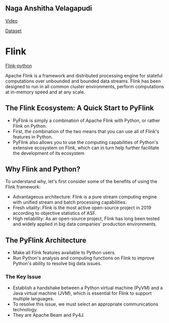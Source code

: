 ## Naga Anshitha Velagapudi
[Video](https://github.com/annie0sc/big-data-covid-vaccine/blob/main/Anshitha/zoom_0.mp4)

[Dataset](https://github.com/annie0sc/big-data-covid-vaccine/blob/main/datasets/worldometer_data.csv)

# Flink
[Flink-python](https://github.com/apache/flink/tree/master/flink-python)

Apache Flink is a framework and distributed processing engine for stateful computations over unbounded and bounded data streams. Flink has been designed to run in all common cluster environments, perform computations at in-memory speed and at any scale.

## The Flink Ecosystem: A Quick Start to PyFlink

- PyFlink is simply a combination of Apache Flink with Python, or rather Flink on Python.
- First, the combination of the two means that you can use all of Flink's features in Python.
- PyFlink also allows you to use the computing capabilities of Python's extensive ecosystem on Flink, which can in turn help further facilitate the development of its ecosystem

## Why Flink and Python?

To understand why, let's first consider some of the benefits of using the Flink framework:

- Advantageous architecture: Flink is a pure stream computing engine with unified stream and batch processing capabilities.
- Fresh vitality: Flink is the most active open-source project in 2019 according to objective statistics of ASF.
- High reliability: As an open-source project, Flink has long been tested and widely applied in big data companies' production environments.

## The PyFlink Architecture

- Make all Flink features available to Python users.
- Run Python's analysis and computing functions on Flink to improve Python's ability to resolve big data issues.

### The Key Issue

- Establish a handshake between a Python virtual machine (PyVM) and a Java virtual machine (JVM), which is essential for Flink to support multiple languages.
- To resolve this issue, we must select an appropriate communications technology.
- They are Apache Beam and Py4J.
